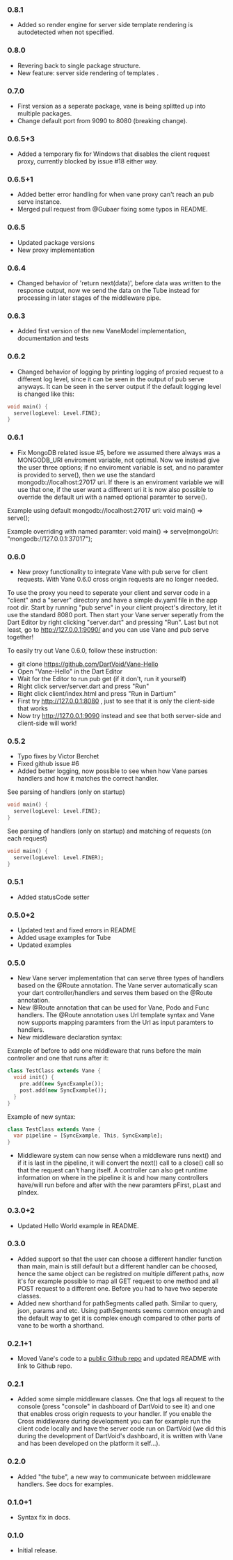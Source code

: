 
### 0.8.1

* Added so render engine for server side template rendering is autodetected when not specified.

### 0.8.0

* Revering back to single package structure.
* New feature: server side rendering of templates .

### 0.7.0

* First version as a seperate package, vane is being splitted up into multiple packages.
* Change default port from 9090 to 8080 (breaking change).

### 0.6.5+3
* Added a temporary fix for Windows that disables the client request proxy, currently blocked by issue #18 either way.

### 0.6.5+1

* Added better error handling for when vane proxy can't reach an pub serve instance.
* Merged pull request from @Gubaer fixing some typos in README.

### 0.6.5

* Updated package versions
* New proxy implementation

### 0.6.4

* Changed behavior of 'return next(data)', before data was written to the response
  output, now we send the data on the Tube instead for processing in later stages
  of the middleware pipe.

### 0.6.3

* Added first version of the new VaneModel implementation, documentation and tests

### 0.6.2

* Changed behavior of logging by printing logging of proxied request to a different
  log level, since it can be seen in the output of pub serve anyways. It can be seen 
  in the server output if the default logging level is changed like this:

```dart
void main() {
  serve(logLevel: Level.FINE);
}

```

### 0.6.1

* Fix MongoDB related issue #5, before we assumed there always was a MONGODB_URI 
  enviroment variable, not optimal. Now we instead give the user three options;
  if no enviroment variable is set, and no paramter is provided to serve(), then
  we use the standard mongodb://localhost:27017 uri. If there is an enviroment variable
  we will use that one, if the user want a different uri it is now also possible to
  override the default uri with a named optional paramter to serve().

Example using default mongodb://localhost:27017 uri:
void main() => serve();

Example overriding with named paramter:
void main() => serve(mongoUri: "mongodb://127.0.0.1:37017");

### 0.6.0

* New proxy functionality to integrate Vane with pub serve for client requests.
  With Vane 0.6.0 cross origin requests are no longer needed.
  
To use the proxy you need to seperate your client and server code in a "client" 
and a "server" directory and have a simple dv.yaml file in the app root dir. 
Start by running "pub serve" in your client project's directory, let it use the 
standard 8080 port. Then start your Vane server seperatly from the Dart Editor
by right clicking "server.dart" and pressing "Run". Last but not least, go to
http://127.0.0.1:9090/ and you can use Vane and pub serve together!

To easily try out Vane 0.6.0, follow these instruction:

* git clone https://github.com/DartVoid/Vane-Hello
* Open "Vane-Hello" in the Dart Editor 
* Wait for the Editor to run pub get (if it don't, run it yourself)
* Right click server/server.dart and press "Run"
* Right click client/index.html and press "Run in Dartium"
* First try http://127.0.0.1:8080 , just to see that it is only the client-side that works
* Now try http://127.0.0.1:9090 instead and see that both server-side and client-side will work! 

### 0.5.2

* Typo fixes by Victor Berchet
* Fixed github issue #6
* Added better logging, now possible to see when how Vane parses handlers and 
  how it matches the correct handler. 
  
See parsing of handlers (only on startup)
```dart
void main() {
  serve(logLevel: Level.FINE);
}

```

See parsing of handlers (only on startup) and matching of requests (on each request) 
```dart
void main() {
  serve(logLevel: Level.FINER);
}
```

### 0.5.1

* Added statusCode setter

### 0.5.0+2

* Updated text and fixed errors in README
* Added usage examples for Tube
* Updated examples

### 0.5.0

* New Vane server implementation that can serve three types of handlers based on the @Route annotation.
  The Vane server automatically scan your dart controller/handlers and serves them based on the @Route
  annotation.
* New @Route annotation that can be used for Vane, Podo and Func handlers. The @Route annotation uses 
  Url template syntax and Vane now supports mapping paramters from the Url as input paramters to handlers.
* New middleware declaration syntax:

Example of before to add one middleware that runs before the main controller and one that runs after it:
```dart
class TestClass extends Vane {
  void init() {
    pre.add(new SyncExample());
    post.add(new SyncExample());
  }
}
```

Example of new syntax:
```dart
class TestClass extends Vane {
  var pipeline = [SyncExample, This, SyncExample];
}
```
* Middleware system can now sense when a middleware runs next() and if it is last in the pipeline, 
  it will convert the next() call to a close() call so that the request can't hang itself. A controller
  can also get runtime information on where in the pipeline it is and how many controllers have/will run 
  before and after with the new paramters pFirst, pLast and pIndex.

### 0.3.0+2

* Updated Hello World example in README.

### 0.3.0

* Added support so that the user can choose a different handler function than main, main is still default but a different handler can be choosed, hence the same object can be registred on multiple different paths, now it's for example possible to map all GET request to one method and all POST request to a different one. Before you had to have two seperate classes.
* Added new shorthand for pathSegments called path. Similar to query, json, params and etc. Using pathSegments seems common enough and the default way to get it is complex enough compared to other parts of vane to be worth a shorthand.

### 0.2.1+1

* Moved Vane's code to a [public Github repo](https://github.com/DartVoid/Vane) 
  and updated README with link to Github repo.

### 0.2.1

* Added some simple middleware classes. One that logs all request to the 
  console (press "console" in dashboard of DartVoid to see it) and one that 
  enables cross origin requests to your handler. If you enable the Cross 
  middleware during development you can for example run the client code locally 
  and have the server code run on DartVoid (we did this during the development
  of DartVoid's dashboard, it is written with Vane and has been developed on 
  the platform it self...). 

### 0.2.0

* Added "the tube", a new way to communicate between middleware handlers. See 
  docs for examples.

### 0.1.0+1

* Syntax fix in docs.

### 0.1.0

* Initial release.

